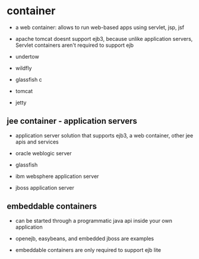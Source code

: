 # container

- a web container: allows to run web-based apps using servlet, jsp, jsf

- apache tomcat doesnt support ejb3, because unlike application servers, Servlet
  containers aren't required to support ejb

- undertow
- wildfly
- glassfish
c

- tomcat
- jetty

## jee container - application servers

- application server solution that supports ejb3, a web container, other jee apis and services

- oracle weblogic server
- glassfish
- ibm websphere application server
- jboss application server

## embeddable containers

- can be started through a programmatic java api inside your own application

- openejb, easybeans, and embedded jboss are examples

- embeddable containers are only required to support ejb lite

